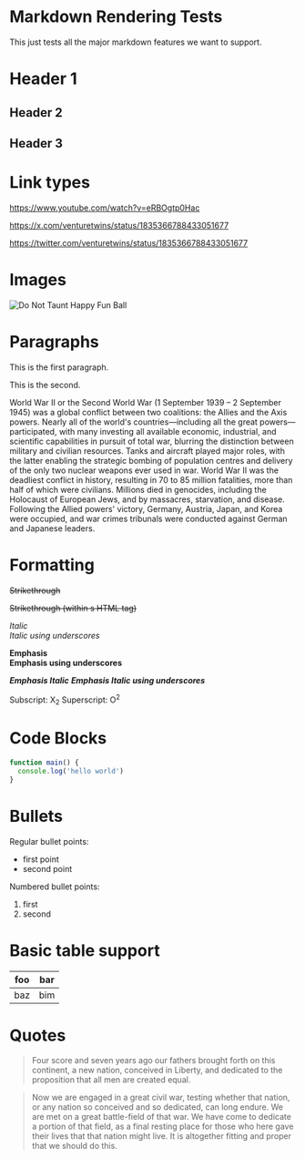 
# Markdown Rendering Tests

This just tests all the major markdown features we want to support.

# Header 1

## Header 2

## Header 3

# Link types

https://www.youtube.com/watch?v=eRBOgtp0Hac

https://x.com/venturetwins/status/1835366788433051677

https://twitter.com/venturetwins/status/1835366788433051677

# Images

![Do Not Taunt Happy Fun Ball](https://upload.wikimedia.org/wikipedia/en/6/65/Happy_fun_ball.jpg "Happy Fun Ball")

# Paragraphs

This is the first paragraph.

This is the second.

World War II or the Second World War (1 September 1939 – 2 September 1945) was a global conflict between two coalitions: the Allies and the Axis powers. Nearly all of the world's countries—including all the great powers—participated, with many investing all available economic, industrial, and scientific capabilities in pursuit of total war, blurring the distinction between military and civilian resources. Tanks and aircraft played major roles, with the latter enabling the strategic bombing of population centres and delivery of the only two nuclear weapons ever used in war. World War II was the deadliest conflict in history, resulting in 70 to 85 million fatalities, more than half of which were civilians. Millions died in genocides, including the Holocaust of European Jews, and by massacres, starvation, and disease. Following the Allied powers' victory, Germany, Austria, Japan, and Korea were occupied, and war crimes tribunals were conducted against German and Japanese leaders.

# Formatting

~~Strikethrough~~

<s>Strikethrough (within s HTML tag)</s>

*Italic*     
_Italic using underscores_

**Emphasis**  
__Emphasis using underscores__

***Emphasis Italic*** 
___Emphasis Italic using underscores___

Subscript: X<sub>2</sub>
Superscript: O<sup>2</sup>

# Code Blocks

```js
function main() {
  console.log('hello world')
}
```

# Bullets

Regular bullet points: 

- first point 
- second point

Numbered bullet points: 

1. first
2. second


# Basic table support

| foo | bar |
| --- | --- |
| baz | bim |

# Quotes

> Four score and seven years ago our fathers brought forth on this continent, a
> new nation, conceived in Liberty, and dedicated to the proposition that all men
> are created equal. 

> Now we are engaged in a great civil war, testing whether that nation, or any 
> nation so conceived and so dedicated, can long endure. We are met on a great 
> battle-field of that war. We have come to dedicate a portion of that field, 
> as a final resting place for those who here gave their lives that that nation 
> might live. It is altogether fitting and proper that we should do this.



